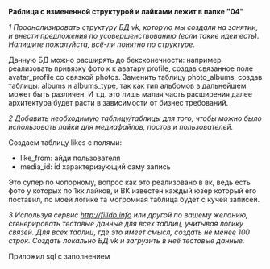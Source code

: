 **Pаблица с измененной структурой и лайками лежит в папке "04"**

_1 Проанализировать структуру БД vk, которую мы создали на занятии, и внести предложения по усовершенствованию (если такие идеи есть). Напишите пожалуйста, всё-ли понятно по структуре._

Данную БД можно расширять до бексконечности: например реализовать привязку фото к к аватару profile, создав связанное поле avatar_profile со связкой photos.
Заменить таблицу photo_albums, создав таблицы: albums и albums_type, так как тип альбомов в дальнейшем может быть различен. И т.д. это лишь малая часть расширения далее архитектура будет расти в зависимости от бизнес требований.

_2 Добавить необходимую таблицу/таблицы для того, чтобы можно было использовать лайки для медиафайлов, постов и пользователей._

Создаем таблицу likes с полями:
- like_from: айди пользователя
- media_id: id характеризующий саму запись

Это супер по чопорному, вопрос как это реализовано в вк, ведь есть фото у которых по 1кк лайков, и ВК известен каждый юзер который его поставил, по моей логике та могромная таблица будет с кучей записей.

_3 Используя сервис http://filldb.info или другой по вашему желанию, сгенерировать тестовые данные для всех таблиц, учитывая логику связей. Для всех таблиц, где это имеет смысл, создать не менее 100 строк. Создать локально БД vk и загрузить в неё тестовые данные._

Приложил sql с заполнением